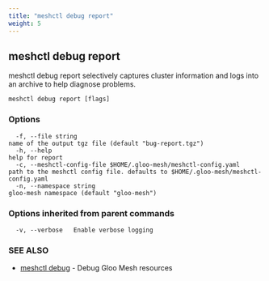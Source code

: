 ```yaml
---
title: "meshctl debug report"
weight: 5
---
```

## meshctl debug report

meshctl debug report selectively captures cluster information and logs into an archive to help diagnose problems.

```
meshctl debug report [flags]
```

### Options

```
  -f, --file string                                                name of the output tgz file (default "bug-report.tgz")
  -h, --help                                                       help for report
  -c, --meshctl-config-file $HOME/.gloo-mesh/meshctl-config.yaml   path to the meshctl config file. defaults to $HOME/.gloo-mesh/meshctl-config.yaml
  -n, --namespace string                                           gloo-mesh namespace (default "gloo-mesh")
```

### Options inherited from parent commands

```
  -v, --verbose   Enable verbose logging
```

### SEE ALSO

* [meshctl debug](../meshctl_debug)	 - Debug Gloo Mesh resources

